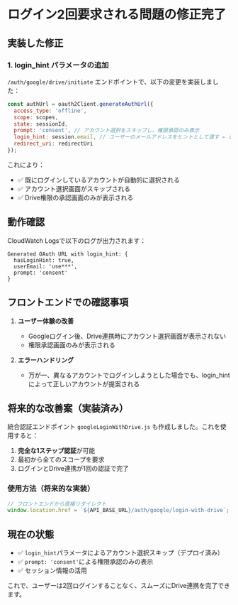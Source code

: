 # ログイン2回要求される問題の修正完了

## 実装した修正

### 1. login_hint パラメータの追加

`/auth/google/drive/initiate` エンドポイントで、以下の変更を実装しました：

```javascript
const authUrl = oauth2Client.generateAuthUrl({
  access_type: 'offline',
  scope: scopes,
  state: sessionId,
  prompt: 'consent', // アカウント選択をスキップし、権限承認のみ表示
  login_hint: session.email, // ユーザーのメールアドレスをヒントとして渡す ← 追加
  redirect_uri: redirectUri
});
```

これにより：
- ✅ 既にログインしているアカウントが自動的に選択される
- ✅ アカウント選択画面がスキップされる
- ✅ Drive権限の承認画面のみが表示される

## 動作確認

CloudWatch Logsで以下のログが出力されます：
```
Generated OAuth URL with login_hint: {
  hasLoginHint: true,
  userEmail: 'use***',
  prompt: 'consent'
}
```

## フロントエンドでの確認事項

1. **ユーザー体験の改善**
   - Googleログイン後、Drive連携時にアカウント選択画面が表示されない
   - 権限承認画面のみが表示される

2. **エラーハンドリング**
   - 万が一、異なるアカウントでログインしようとした場合でも、login_hintによって正しいアカウントが提案される

## 将来的な改善案（実装済み）

統合認証エンドポイント `googleLoginWithDrive.js` も作成しました。これを使用すると：

1. **完全な1ステップ認証**が可能
2. 最初から全てのスコープを要求
3. ログインとDrive連携が1回の認証で完了

### 使用方法（将来的な実装）

```javascript
// フロントエンドから直接リダイレクト
window.location.href = `${API_BASE_URL}/auth/google/login-with-drive`;
```

## 現在の状態

- ✅ `login_hint`パラメータによるアカウント選択スキップ（デプロイ済み）
- ✅ `prompt: 'consent'`による権限承認のみの表示
- ✅ セッション情報の活用

これで、ユーザーは2回ログインすることなく、スムーズにDrive連携を完了できます。